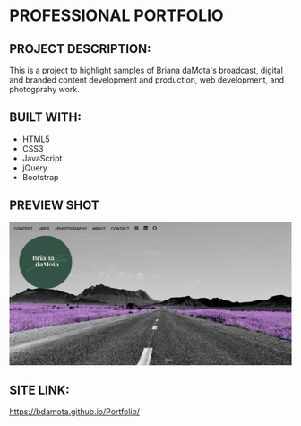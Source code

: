 # PROFESSIONAL PORTFOLIO 

## PROJECT DESCRIPTION:
This is a project to highlight samples of Briana daMota's broadcast, digital and branded content development and production, web development, and photogprahy work. 

## BUILT WITH: 
* HTML5
* CSS3
* JavaScript
* jQuery
* Bootstrap

## PREVIEW SHOT
![image](https://github.com/bdamota/Content-Web-Development-Portfolio/blob/master/assets/images/Screen%20Shot%202020-07-19%20at%2012.01.56%20AM.png)

## SITE LINK:
https://bdamota.github.io/Portfolio/


